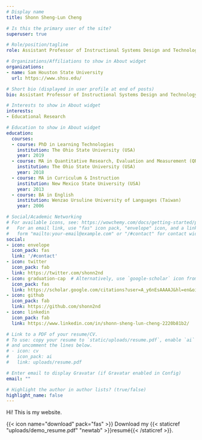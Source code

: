 ```yaml
---
# Display name
title: Shonn Sheng-Lun Cheng

# Is this the primary user of the site?
superuser: true

# Role/position/tagline
role: Assistant Professor of Instructional Systems Design and Technology

# Organizations/Affiliations to show in About widget
organizations:
- name: Sam Houston State University
  url: https://www.shsu.edu/

# Short bio (displayed in user profile at end of posts)
bio: Assistant Professor of Instructional Systems Design and Technology at Sam Houston State University

# Interests to show in About widget
interests:
- Educational Research

# Education to show in About widget
education:
  courses:
  - course: PhD in Learning Technologies
    institution: The Ohio State University (USA)
    year: 2019
  - course: MA in Quantitative Research, Evaluation and Measurement (QREM)
    institution: The Ohio State University (USA)
    year: 2018
  - course: MA in Curriculum & Instruction
    institution: New Mexico State University (USA)
    year: 2013
  - course: BA in English
    institution: Wenzao Ursuline University of Languages (Taiwan)
    year: 2006

# Social/Academic Networking
# For available icons, see: https://wowchemy.com/docs/getting-started/page-builder/#icons
#   For an email link, use "fas" icon pack, "envelope" icon, and a link in the
#   form "mailto:your-email@example.com" or "/#contact" for contact widget.
social:
- icon: envelope
  icon_pack: fas
  link: '/#contact'
- icon: twitter
  icon_pack: fab
  link: https://twitter.com/shonn2nd
- icon: graduation-cap  # Alternatively, use `google-scholar` icon from `ai` icon pack
  icon_pack: fas
  link: https://scholar.google.com/citations?user=A_y6nEsAAAAJ&hl=en&oi=ao
- icon: github
  icon_pack: fab
  link: https://github.com/shonn2nd
- icon: linkedin
  icon_pack: fab
  link: https://www.linkedin.com/in/shonn-sheng-lun-cheng-2220b81b2/

# Link to a PDF of your resume/CV.
# To use: copy your resume to `static/uploads/resume.pdf`, enable `ai` icons in `params.toml`, 
# and uncomment the lines below.
# - icon: cv
#   icon_pack: ai
#   link: uploads/resume.pdf

# Enter email to display Gravatar (if Gravatar enabled in Config)
email: ""

# Highlight the author in author lists? (true/false)
highlight_name: false
---
```


Hi! This is my website.

{{< icon name="download" pack="fas" >}} Download my {{< staticref "uploads/demo_resume.pdf" "newtab" >}}resumé{{< /staticref >}}.
